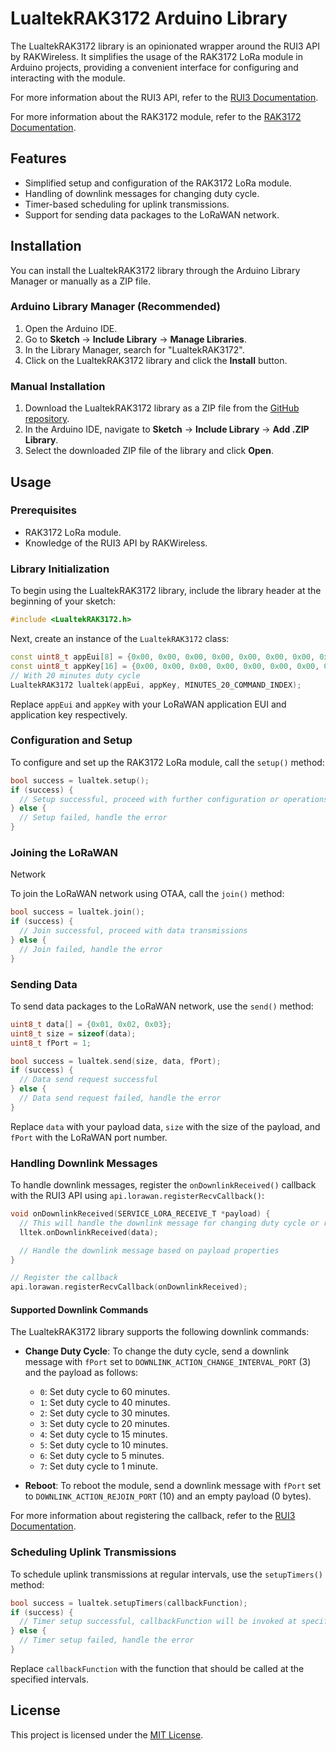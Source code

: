 # LualtekRAK3172 Arduino Library

The LualtekRAK3172 library is an opinionated wrapper around the RUI3 API by RAKWireless. It simplifies the usage of the RAK3172 LoRa module in Arduino projects, providing a convenient interface for configuring and interacting with the module.

For more information about the RUI3 API, refer to the [RUI3 Documentation](https://docs.rakwireless.com/RUI3/#overview).

For more information about the RAK3172 module, refer to the [RAK3172 Documentation](https://docs.rakwireless.com/Product-Categories/WisDuo/RAK3172-Evaluation-Board/Overview/#product-description).

## Features

- Simplified setup and configuration of the RAK3172 LoRa module.
- Handling of downlink messages for changing duty cycle.
- Timer-based scheduling for uplink transmissions.
- Support for sending data packages to the LoRaWAN network.

## Installation

You can install the LualtekRAK3172 library through the Arduino Library Manager or manually as a ZIP file.

### Arduino Library Manager (Recommended)

1. Open the Arduino IDE.
2. Go to **Sketch** -> **Include Library** -> **Manage Libraries**.
3. In the Library Manager, search for "LualtekRAK3172".
4. Click on the LualtekRAK3172 library and click the **Install** button.

### Manual Installation

1. Download the LualtekRAK3172 library as a ZIP file from the [GitHub repository](https://github.com/username/repo).
2. In the Arduino IDE, navigate to **Sketch** -> **Include Library** -> **Add .ZIP Library**.
3. Select the downloaded ZIP file of the library and click **Open**.

## Usage

### Prerequisites

- RAK3172 LoRa module.
- Knowledge of the RUI3 API by RAKWireless.

### Library Initialization

To begin using the LualtekRAK3172 library, include the library header at the beginning of your sketch:

```cpp
#include <LualtekRAK3172.h>
```

Next, create an instance of the `LualtekRAK3172` class:

```cpp
const uint8_t appEui[8] = {0x00, 0x00, 0x00, 0x00, 0x00, 0x00, 0x00, 0x00};
const uint8_t appKey[16] = {0x00, 0x00, 0x00, 0x00, 0x00, 0x00, 0x00, 0x00, 0x00, 0x00, 0x00, 0x00, 0x00, 0x00, 0x00, 0x00};
// With 20 minutes duty cycle
LualtekRAK3172 lualtek(appEui, appKey, MINUTES_20_COMMAND_INDEX);
```

Replace `appEui` and `appKey` with your LoRaWAN application EUI and application key respectively.

### Configuration and Setup

To configure and set up the RAK3172 LoRa module, call the `setup()` method:

```cpp
bool success = lualtek.setup();
if (success) {
  // Setup successful, proceed with further configuration or operations
} else {
  // Setup failed, handle the error
}
```

### Joining the LoRaWAN

 Network

To join the LoRaWAN network using OTAA, call the `join()` method:

```cpp
bool success = lualtek.join();
if (success) {
  // Join successful, proceed with data transmissions
} else {
  // Join failed, handle the error
}
```

### Sending Data

To send data packages to the LoRaWAN network, use the `send()` method:

```cpp
uint8_t data[] = {0x01, 0x02, 0x03};
uint8_t size = sizeof(data);
uint8_t fPort = 1;

bool success = lualtek.send(size, data, fPort);
if (success) {
  // Data send request successful
} else {
  // Data send request failed, handle the error
}
```

Replace `data` with your payload data, `size` with the size of the payload, and `fPort` with the LoRaWAN port number.

### Handling Downlink Messages

To handle downlink messages, register the `onDownlinkReceived()` callback with the RUI3 API using `api.lorawan.registerRecvCallback()`:

```cpp
void onDownlinkReceived(SERVICE_LORA_RECEIVE_T *payload) {
  // This will handle the downlink message for changing duty cycle or rebooting
  lltek.onDownlinkReceived(data);

  // Handle the downlink message based on payload properties
}

// Register the callback
api.lorawan.registerRecvCallback(onDownlinkReceived);
```


#### Supported Downlink Commands

The LualtekRAK3172 library supports the following downlink commands:

- **Change Duty Cycle**: To change the duty cycle, send a downlink message with `fPort` set to `DOWNLINK_ACTION_CHANGE_INTERVAL_PORT` (3) and the payload as follows:

  - `0`: Set duty cycle to 60 minutes.
  - `1`: Set duty cycle to 40 minutes.
  - `2`: Set duty cycle to 30 minutes.
  - `3`: Set duty cycle to 20 minutes.
  - `4`: Set duty cycle to 15 minutes.
  - `5`: Set duty cycle to 10 minutes.
  - `6`: Set duty cycle to 5 minutes.
  - `7`: Set duty cycle to 1 minute.

- **Reboot**: To reboot the module, send a downlink message with `fPort` set to `DOWNLINK_ACTION_REJOIN_PORT` (10) and an empty payload (0 bytes).

For more information about registering the callback, refer to the [RUI3 Documentation](https://docs.rakwireless.com/RUI3/LoRaWAN/#registerrecvcallback).

### Scheduling Uplink Transmissions

To schedule uplink transmissions at regular intervals, use the `setupTimers()` method:

```cpp
bool success = lualtek.setupTimers(callbackFunction);
if (success) {
  // Timer setup successful, callbackFunction will be invoked at specified intervals
} else {
  // Timer setup failed, handle the error
}
```

Replace `callbackFunction` with the function that should be called at the specified intervals.

## License

This project is licensed under the [MIT License](LICENSE).
